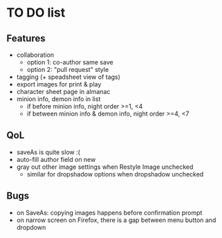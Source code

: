 # TO DO list

## Features

- collaboration
  - option 1: co-author same save
  - option 2: "pull request" style
- tagging (+ speadsheet view of tags)
- export images for print & play
- character sheet page in almanac
- minion info, demon info in list
  - if before minion info, night order >=1, <4
  - if between minion info & demon info, night order >=4, <7

## QoL

- saveAs is quite slow :(
- auto-fill author field on new
- gray out other image settings when Restyle Image unchecked
  - similar for dropshadow options when dropshadow unchecked

## Bugs

- on SaveAs: copying images happens before confirmation prompt
- on narrow screen on Firefox, there is a gap between menu button and dropdown
